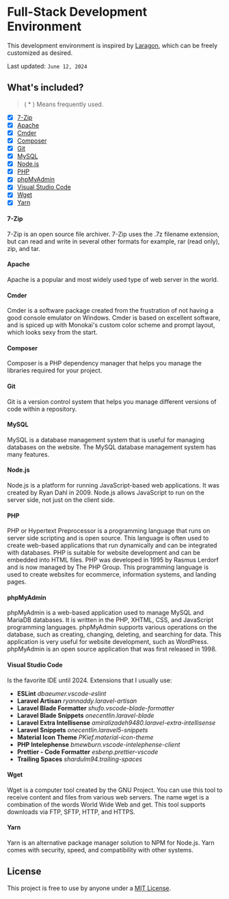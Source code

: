 # Full-Stack Development Environment

This development environment is inspired by [Laragon](https://laragon.org/), which can be freely customized as desired.

Last updated: `June 12, 2024`

## What's included?

> \( \* \) Means frequently used.

- [x] [7-Zip](#7-zip)
- [x] [Apache](#apache)
- [x] [Cmder](#cmder)
- [x] [Composer](#composer)
- [x] [Git](#git)
- [x] [MySQL](#mysql)
- [x] [Node.js](#nodejs)
- [x] [PHP](#php)
- [x] [phpMyAdmin](#phpmyadmin)
- [x] [Visual Studio Code](#visual-studio-code)
- [x] [Wget](#wget)
- [x] [Yarn](#yarn)

#### **7-Zip**

7-Zip is an open source file archiver. 7-Zip uses the .7z filename extension, but can read and write in several other formats for example, rar (read only), zip, and tar.

#### **Apache**

Apache is a popular and most widely used type of web server in the world.

#### **Cmder**

Cmder is a software package created from the frustration of not having a good console emulator on Windows. Cmder is based on excellent software, and is spiced up with Monokai's custom color scheme and prompt layout, which looks sexy from the start.

#### **Composer**

Composer is a PHP dependency manager that helps you manage the libraries required for your project.

#### **Git**

Git is a version control system that helps you manage different versions of code within a repository.

#### **MySQL**

MySQL is a database management system that is useful for managing databases on the website. The MySQL database management system has many features.

#### **Node.js**

Node.js is a platform for running JavaScript-based web applications. It was created by Ryan Dahl in 2009. Node.js allows JavaScript to run on the server side, not just on the client side.

#### **PHP**

PHP or Hypertext Preprocessor is a programming language that runs on server side scripting and is open source. This language is often used to create web-based applications that run dynamically and can be integrated with databases. PHP is suitable for website development and can be embedded into HTML files. PHP was developed in 1995 by Rasmus Lerdorf and is now managed by The PHP Group. This programming language is used to create websites for ecommerce, information systems, and landing pages.

#### **phpMyAdmin**

phpMyAdmin is a web-based application used to manage MySQL and MariaDB databases. It is written in the PHP, XHTML, CSS, and JavaScript programming languages. phpMyAdmin supports various operations on the database, such as creating, changing, deleting, and searching for data. This application is very useful for website development, such as WordPress. phpMyAdmin is an open source application that was first released in 1998.

#### **Visual Studio Code**

Is the favorite IDE until 2024. Extensions that I usually use:

- **ESLint** _dbaeumer.vscode-eslint_
- **Laravel Artisan** _ryannaddy.laravel-artisan_
- **Laravel Blade Formatter** _shufo.vscode-blade-formatter_
- **Laravel Blade Snippets** _onecentlin.laravel-blade_
- **Laravel Extra Intellisense** _amiralizadeh9480.laravel-extra-intellisense_
- **Laravel Snippets** _onecentlin.laravel5-snippets_
- **Material Icon Theme** _PKief.material-icon-theme_
- **PHP Intelephense** _bmewburn.vscode-intelephense-client_
- **Prettier - Code Formatter** _esbenp.prettier-vscode_
- **Trailing Spaces** _shardulm94.trailing-spaces_

#### **Wget**

Wget is a computer tool created by the GNU Project. You can use this tool to receive content and files from various web servers. The name wget is a combination of the words World Wide Web and get. This tool supports downloads via FTP, SFTP, HTTP, and HTTPS.

#### **Yarn**

Yarn is an alternative package manager solution to NPM for Node.js. Yarn comes with security, speed, and compatibility with other systems.

## License

This project is free to use by anyone under a [MIT License](LICENSE).
